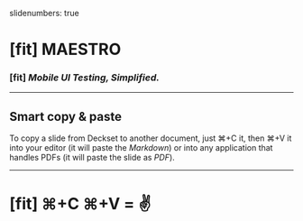 slidenumbers: true
# [fit] MAESTRO
### [fit] _Mobile UI Testing, Simplified._

---

## Smart copy & paste

To copy a slide from Deckset to another document, just ⌘+C it, then ⌘+V it into your editor (it will paste the _Markdown_) or into any application that handles PDFs (it will paste the slide as _PDF_).

---

# [fit] ⌘+C ⌘+V = :v: